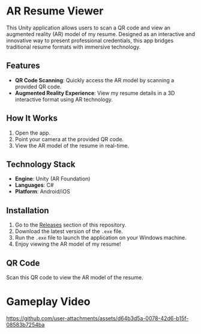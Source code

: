 # AR Resume Viewer

This Unity application allows users to scan a QR code and view an augmented reality (AR) model of my resume. Designed as an interactive and innovative way to present professional credentials, this app bridges traditional resume formats with immersive technology.

## Features
- **QR Code Scanning**: Quickly access the AR model by scanning a provided QR code.
- **Augmented Reality Experience**: View my resume details in a 3D interactive format using AR technology.
  
## How It Works
1. Open the app.
2. Point your camera at the provided QR code.
3. View the AR model of the resume in real-time.

## Technology Stack
- **Engine**: Unity (AR Foundation)
- **Languages**: C#
- **Platform**: Android/iOS

## Installation
1. Go to the [Releases](https://github.com/yourusername/AR-Resume-Viewer/releases) section of this repository.
2. Download the latest version of the `.exe` file.
3. Run the `.exe` file to launch the application on your Windows machine.
4. Enjoy viewing the AR model of my resume!

## QR Code
Scan this QR code to view the AR model of the resume.


# Gameplay Video
https://github.com/user-attachments/assets/d64b3d5a-0078-42d6-b15f-08583b7254ba

